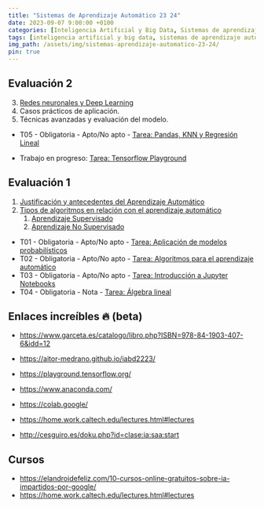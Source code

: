 ```yaml
---
title: "Sistemas de Aprendizaje Automático 23 24"
date: 2023-09-07 9:00:00 +0100
categories: [Inteligencia Artificial y Big Data, Sistemas de aprendizaje automático]
tags: [inteligencia artificial y big data, sistemas de aprendizaje automático]
img_path: /assets/img/sistemas-aprendizaje-automatico-23-24/
pin: true
---
```


## Evaluación 2

3. [Redes neuronales y Deep Learning](/posts/redes-neuronales-deep-learning)
4. Casos prácticos de aplicación.
5. Técnicas avanzadas y evaluación del modelo.

- T05 - Obligatoria - Apto/No apto - [Tarea: Pandas, KNN y Regresión Lineal](/posts/tarea-pandas-knn-reg-lineal/)

- Trabajo en progreso: [Tarea: Tensorflow Playground](/posts/tarea-tensorflow-playground/)

## Evaluación 1

1. [Justificación y antecedentes del Aprendizaje Automático](/posts/introduccion-aprendizaje-automatico)
2. [Tipos de algoritmos en relación con el aprendizaje automático](/posts/algoritmos-aprendizaje-automatico)
   1. [Aprendizaje Supervisado](/posts/aprendizaje-supervisado/)
   1. [Aprendizaje No Supervisado](/posts/aprendizaje-no-supervisado/)

- T01 - Obligatoria - Apto/No apto - [Tarea: Aplicación de modelos probabilísticos](/posts/tarea-aplicacion-modelos-probabilisticos/)
- T02 - Obligatoria - Apto/No apto - [Tarea: Algoritmos para el aprendizaje automático](/posts/tarea-algoritmos-aprendizaje-automatico/)
- T03 - Obligatoria - Apto/No apto - [Tarea: Introducción a Jupyter Notebooks](/posts/tarea-introduccion-jupyter-notebooks/)
- T04 - Obligatoria - Nota - [Tarea: Álgebra lineal](/posts/tarea-algebra-lineal/)

## Enlaces increíbles 🔥 (beta)

- <https://www.garceta.es/catalogo/libro.php?ISBN=978-84-1903-407-6&idd=12>
- <https://aitor-medrano.github.io/iabd2223/>
- <https://playground.tensorflow.org/>
- <https://www.anaconda.com/>
- <https://colab.google/>

- <https://home.work.caltech.edu/lectures.html#lectures>
- <http://cesguiro.es/doku.php?id=clase:ia:saa:start>

## Cursos

- <https://elandroidefeliz.com/10-cursos-online-gratuitos-sobre-ia-impartidos-por-google/>
- <https://home.work.caltech.edu/lectures.html#lectures>
